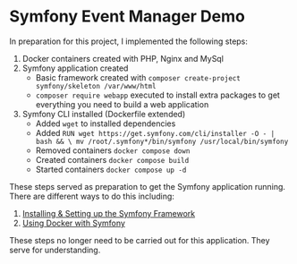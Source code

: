 # Symfony Event Manager Demo

In preparation for this project, I implemented the following steps:

1. Docker containers created with PHP, Nginx and MySql
2. Symfony application created
   - Basic framework created with `composer create-project symfony/skeleton /var/www/html`
   - `composer require webapp` executed to install extra packages to get everything you need to build a web application
3. Symfony CLI installed (Dockerfile extended)
   - Added `wget` to installed dependencies
   - Added `RUN wget https://get.symfony.com/cli/installer -O - | bash && \
     mv /root/.symfony*/bin/symfony /usr/local/bin/symfony`
   - Removed containers `docker compose down`
   - Created containers `docker compose build`
   - Started containers `docker compose up -d`

These steps served as preparation to get the Symfony application running. There are different ways to do this including:
1. [Installing & Setting up the Symfony Framework](https://symfony.com/doc/current/setup.html)
2. [Using Docker with Symfony](https://symfony.com/doc/current/setup/docker.html)

These steps no longer need to be carried out for this application. They serve for understanding.